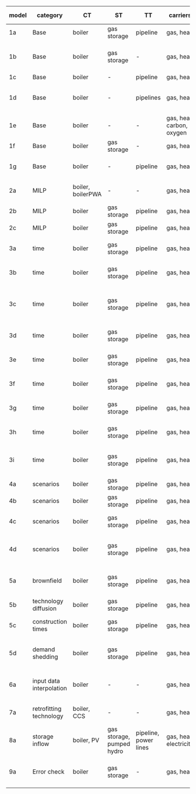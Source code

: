 | **model** | **category**             | **CT**             | **ST**                    | **TT**                | **carriers**              | **nodes** | **intra-year** | **inter-year**        | **responsible** | **comment**                                                                   |
|-----------|--------------------------|--------------------|---------------------------|-----------------------|---------------------------|-----------|----------------|-----------------------|-----------------|-------------------------------------------------------------------------------|
| 1a        | Base                     | boiler             | gas storage               | pipeline              | gas, heat                 | 2         | 1 TS           | 1 year                | AG              |                                                                               |
| 1b        | Base                     | boiler             | gas storage               | -                     | gas, heat                 | 2         | 1 TS           | 1 year                | LK              | No values tested because it will never be built with one ts                   |
| 1c        | Base                     | boiler             | -                         | pipeline              | gas, heat                 | 2         | 1 TS           | 1 year                | LK              |                                                                               |
| 1d        | Base                     | boiler             | -                         | pipelines             | gas, heat                 | 2         | 1 TS           | 1 year                | AG              | exponential vs. linear loss for transport technologies                        |
| 1e        | Base                     | boiler             | -                         | -                     | gas, heat, carbon, oxygen | 2         | 1 TS           | 1 year                | AG              | 2 input and output carriers                                                   |
| 1f        | Base                     | boiler             | gas storage               | -                     | gas, heat                 | 1         | 2 TS           | 1 year                | JM              | only one node                                                                 |
| 1g        | Base                     | boiler             | -                         | pipeline              | gas, heat                 | 2         | 2 TS           | 1 year                | JB              | Only operation, investment prohibited                                         |
| 2a        | MILP                     | boiler, boilerPWA  | -                         | -                     | gas, heat                 | 2         | 1 TS           | 1 year                | AG              | conver techs with and without PWA capex                                       |
| 2b        | MILP                     | boiler             | gas storage               | pipeline              | gas, heat                 | 2         | 3 TS           | 1 year                | JM              | min load for all technology types                                             |
| 2c        | MILP                     | boiler             | gas storage               | pipeline              | gas, heat                 | 2         | 2 TS           | 1 year                | JM              | min capacity for all technology types                                         |
| 3a        | time                     | boiler             | gas storage               | pipeline              | gas, heat                 | 2         | full TS        | 1 year                | JM              | Capacity, Opex yearly depend on maximum demand                                |
| 3b        | time                     | boiler             | gas storage               | pipeline              | gas, heat                 | 2         | full TS, agg.  | 1 year                | JM              | No values tested. TSA yields different values each run.                       |
| 3c        | time                     | boiler             | gas storage               | pipeline              | gas, heat                 | 2         | 2 TS, agg.     | 3 years, PF           | JM              | aggregate from 2 TS to 1 TS with no time-dependent data to test single_ts_tsa |
| 3d        | time                     | boiler             | gas storage               | pipeline              | gas, heat                 | 2         | 1 TS           | 3 years, 1 year MF    | JM              | Only Results object is tested: Capacity & Addition                            |
| 3e        | time                     | boiler             | gas storage               | pipeline              | gas, heat                 | 2         | 1 TS           | 3 years, 2 year MF    | JM              | Only Results object is tested: Capacity & Addition                            |
| 3f        | time                     | boiler             | gas storage               | pipeline              | gas, heat                 | 2         | full TS, agg   | 3 years, PF           | JM              | No values tested. TSA yields different values each run.                       |
| 3g        | time                     | boiler             | gas storage               | pipeline              | gas, heat                 | 2         | full TS, agg   | 3 years, 2 year MF    | JM              | No values tested. TSA yields different values each run.                       |
| 3h        | time                     | boiler             | gas storage               | pipeline              | gas, heat                 | 2         | 1 TS           | 3 years, PF, biannual | JB              | Test interval between years and related results.                              |
| 3i        | time                     | boiler             | gas storage               | pipeline              | gas, heat                 | 2         | 3 TS, agg      | 3 years, PF           | LS              | Test multiyear storage periodicity and year specific TS input data.           |
| 4a        | scenarios                | boiler             | gas storage               | pipeline              | gas, heat                 | 2         | 1 TS           | 1 year                | AG              | test general scenario behavior                                                |
| 4b        | scenarios                | boiler             | gas storage               | pipeline              | gas, heat                 | 2         | 1 TS           | 1 year                | AG              | test scenario set expansion                                                   |
| 4c        | scenarios                | boiler             | gas storage               | pipeline              | gas, heat                 | 2         | 1 TS           | 1 year                | AG              | test scenarios for system and analysis                                        |
| 4d        | scenarios                | boiler             | gas storage               | pipeline              | gas, heat                 | 2         | 1 TS           | 1 year                | AG              | test list expansion: scenario names, value changes, carrier exclusion         |
| 5a        | brownfield               | boiler             | gas storage               | pipeline              | gas, heat                 | 2         | 1 TS           | 1 year                | JM              | Test capacity addition and capacities existing, also for energy               |
| 5b        | technology diffusion     | boiler             | gas storage               | pipeline              | gas, heat                 | 2         | 1 TS           | 3 years, PF           | JM              | to be revised!!                                                               |
| 5c        | construction times       | boiler             | gas storage               | pipeline              | gas, heat                 | 2         | 1 TS           | 3 years, PF           | AG              | construction time and existing capacity                                       |
| 5d        | demand shedding          | boiler             | gas storage               | pipeline              | gas, heat                 | 2         | 1 TS           | 1 year                | JB              | Test cost shed demand, shed demand, capacities (no transport loss)            |
| 6a        | input data interpolation | boiler             | -                         | -                     | gas, heat                 | 2         | 1 TS           | 3 years, PF           | LK              | test using and skipping interpolation of yearly input data                    |                          
| 7a        | retrofitting technology  | boiler, CCS        | -                         | -                     | gas, heat                 | 2         | 1 TS           | 1 year                | AG              | test coupling of covnersion and retrofit technology                           |
| 8a        | storage inflow           | boiler, PV         | gas storage, pumped hydro | pipeline, power lines | gas, heat, electricity    | 2         | 96 TS          | 1 year                | FDM             | test the flow_storage_inflow parameter                                        |
| 9a        | Error check              | boiler             | gas storage               | -                     | gas, heat                 | 2         | 1 TS           | 1 year                | LK              | Only tests whether an AssertionError is thrown due to inconsistent units      |
